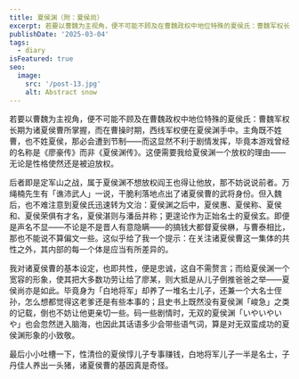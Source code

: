 ```yaml
---
title: 夏侯渊（附：夏侯尚）
excerpt: 若要以曹魏为主视角，便不可能不顾及在曹魏政权中地位特殊的夏侯氏：曹魏军权长期为诸夏侯曹所掌握，而在曹操时期，西线军权便在夏侯渊手中。
publishDate: '2025-03-04'
tags:
  - diary
isFeatured: true
seo:
  image:
    src: '/post-13.jpg'
    alt: Abstract snow
---
```


若要以曹魏为主视角，便不可能不顾及在曹魏政权中地位特殊的夏侯氏：曹魏军权长期为诸夏侯曹所掌握，而在曹操时期，西线军权便在夏侯渊手中。主角既不姓曹，也不姓夏侯，那必会遭到节制——而这显然不利于剧情发挥，毕竟本游戏曾经的名称是《廖豪传》而非《夏侯渊传》。这便需要我给夏侯渊一个放权的理由——无论是性格使然还是被迫放权。

后者即是定军山之战，属于夏侯渊不想放权阎王也得让他放，那不妨说说前者。万绳楠先生有「谯沛武人」一说，干脆利落地点出了诸夏侯曹的武将身份。但入魏后，也不难注意到夏侯氏迅速转为文治：夏侯渊之后中，夏侯惠、夏侯称、夏侯和、夏侯荣俱有才名，夏侯湛则与潘岳并称；更遑论作为正始名士的夏侯玄。即便是声名不显——不论是不是晋人有意隐瞒——的搞钱大都督夏侯楙，与曹泰相比，那也不能说不算偏文一些。这似乎给了我一个提示：在关注诸夏侯曹这一集体的共性之外，其内部的每一个体是应当有所差异的。

我对诸夏侯曹的基本设定，也即共性，便是忠诚，这自不需赘言；而给夏侯渊一个宽容的形象，使其把大多数功劳让给了廖某，则大抵是从儿子倒推爸爸之举——夏侯尚亦是如此。毕竟身为「白地将军」却养了一堆名士儿子，还兼一个大名士侄孙，怎么想都觉得这老爹还是有些本事的；且史书上既然没有夏侯渊「峻急」之类的记载，倒也不妨让他更亲切一些。码一些剧情时，无双的夏侯渊「いやいやいや」也会忽然迸入脑海，也因此其话语多少会带些语气词，算是对无双蛮成功的夏侯渊形象的小致敬。

最后小小吐槽一下，性清俭的夏侯惇儿子专事赚钱，白地将军儿子一半是名士，子丹佳人养出一头猪，诸夏侯曹的基因真是奇怪。
